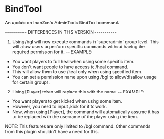 # BindTool

An update on InanZen's AdminTools BindTool command.

----------- DIFFERENCES IN THIS VERSION -----------

1. Using /bgl will now execute commands in 'superadmin' group level. This will allow users to perform specific commands without having the required permission for it.
-- EXAMPLE:
  - You want players to full heal when using some specific item.
  - You don't want people to have access to /heal command.
  - This will allow them to use /heal only when using specified item.
  - You can set a permission name upon using /bgl to allow/disallow usage for certain groups.

2. Using [Player] token will replace this with the name.
-- EXAMPLE:
  - You want players to get kicked when using some item.
  - However, you need to input /kick <Username> for it to work.
  - Now, when using [Player], the command will automatically assume it has to be replaced with the username of the player using the item.


NOTE: This features are only limited to /bgl command. Other commands from this plugin shouldn't have a need for this.
